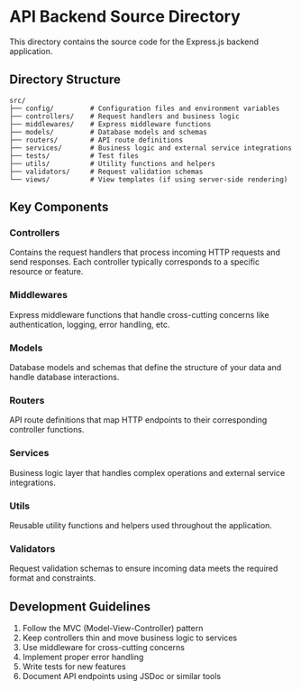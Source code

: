 # API Backend Source Directory

This directory contains the source code for the Express.js backend application.

## Directory Structure

```
src/
├── config/         # Configuration files and environment variables
├── controllers/    # Request handlers and business logic
├── middlewares/    # Express middleware functions
├── models/         # Database models and schemas
├── routers/        # API route definitions
├── services/       # Business logic and external service integrations
├── tests/          # Test files
├── utils/          # Utility functions and helpers
├── validators/     # Request validation schemas
└── views/          # View templates (if using server-side rendering)
```

## Key Components

### Controllers
Contains the request handlers that process incoming HTTP requests and send responses. Each controller typically corresponds to a specific resource or feature.

### Middlewares
Express middleware functions that handle cross-cutting concerns like authentication, logging, error handling, etc.

### Models
Database models and schemas that define the structure of your data and handle database interactions.

### Routers
API route definitions that map HTTP endpoints to their corresponding controller functions.

### Services
Business logic layer that handles complex operations and external service integrations.

### Utils
Reusable utility functions and helpers used throughout the application.

### Validators
Request validation schemas to ensure incoming data meets the required format and constraints.

## Development Guidelines

1. Follow the MVC (Model-View-Controller) pattern
2. Keep controllers thin and move business logic to services
3. Use middleware for cross-cutting concerns
4. Implement proper error handling
5. Write tests for new features
6. Document API endpoints using JSDoc or similar tools 